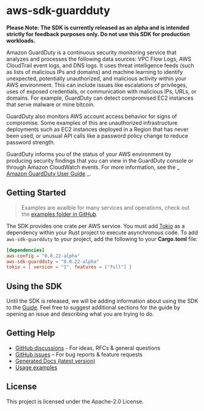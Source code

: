 # aws-sdk-guardduty

**Please Note: The SDK is currently released as an alpha and is intended strictly for
feedback purposes only. Do not use this SDK for production workloads.**

Amazon GuardDuty is a continuous security monitoring service that analyzes and processes the following data sources: VPC Flow Logs, AWS CloudTrail event logs, and DNS logs. It uses threat intelligence feeds (such as lists of malicious IPs and domains) and machine learning to identify unexpected, potentially unauthorized, and malicious activity within your AWS environment. This can include issues like escalations of privileges, uses of exposed credentials, or communication with malicious IPs, URLs, or domains. For example, GuardDuty can detect compromised EC2 instances that serve malware or mine bitcoin.

GuardDuty also monitors AWS account access behavior for signs of compromise. Some examples of this are unauthorized infrastructure deployments such as EC2 instances deployed in a Region that has never been used, or unusual API calls like a password policy change to reduce password strength.

GuardDuty informs you of the status of your AWS environment by producing security findings that you can view in the GuardDuty console or through Amazon CloudWatch events. For more information, see the _ [Amazon GuardDuty User Guide](https://docs.aws.amazon.com/guardduty/latest/ug/what-is-guardduty.html) _.

## Getting Started

> Examples are availble for many services and operations, check out the
> [examples folder in GitHub](https://github.com/awslabs/aws-sdk-rust/tree/main/sdk/examples).

The SDK provides one crate per AWS service. You must add [Tokio](https://crates.io/crates/tokio)
as a dependency within your Rust project to execute asynchronous code. To add `aws-sdk-guardduty` to
your project, add the following to your **Cargo.toml** file:

```toml
[dependencies]
aws-config = "0.0.22-alpha"
aws-sdk-guardduty = "0.0.22-alpha"
tokio = { version = "1", features = ["full"] }
```

## Using the SDK

Until the SDK is released, we will be adding information about using the SDK to the
[Guide](https://github.com/awslabs/aws-sdk-rust/blob/main/Guide.md). Feel free to suggest
additional sections for the guide by opening an issue and describing what you are trying to do.

## Getting Help

* [GitHub discussions](https://github.com/awslabs/aws-sdk-rust/discussions) - For ideas, RFCs & general questions
* [GitHub issues](https://github.com/awslabs/aws-sdk-rust/issues/new/choose) – For bug reports & feature requests
* [Generated Docs (latest version)](https://awslabs.github.io/aws-sdk-rust/)
* [Usage examples](https://github.com/awslabs/aws-sdk-rust/tree/main/sdk/examples)

## License

This project is licensed under the Apache-2.0 License.

